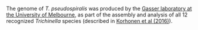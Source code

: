 [//]: # (Created by ./bin/manage_files.pl from ./species/Trichinella_pseudospiralis/ISS470PRJNA257433/Trichinella_pseudospiralis_ISS470PRJNA257433.assembly.html on Mon Jul  6 10:05:57 2020)
The genome of _T. pseudospiralis_ was produced by the [Gasser laboratory at the University of Melbourne](http://www.gasserlab.org/), as part of the assembly and analysis of all 12 recognized _Trichinella_ species (described in [Korhonen et al (2016)](http://europepmc.org/abstract/MED/26830005)).
